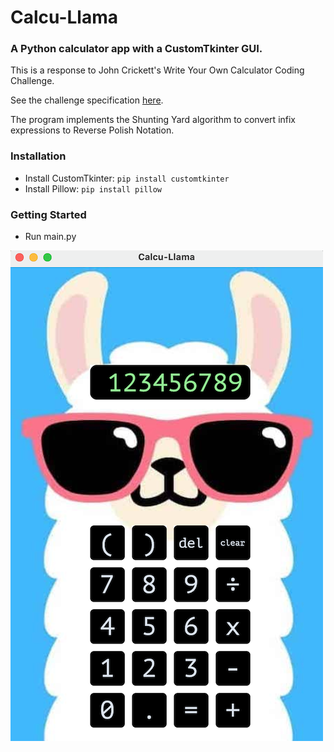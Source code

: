 # Calcu-Llama

### A Python calculator app with a CustomTkinter GUI.

This is a response to John Crickett's Write Your Own Calculator Coding Challenge.

See the challenge specification [here](https://codingchallenges.fyi/challenges/challenge-calculator).

The program implements the Shunting Yard algorithm to convert infix expressions to Reverse Polish Notation.

### Installation 
- Install CustomTkinter: `pip install customtkinter`  
- Install Pillow: `pip install pillow`

### Getting Started
- Run main.py

![calcu-llama screenshot](screenshot.png)




